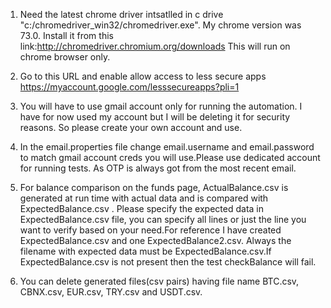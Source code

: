 1) Need the latest chrome driver intsatlled in c drive "c:/chromedriver_win32/chromedriver.exe". My chrome version was 73.0. Install it from this link:http://chromedriver.chromium.org/downloads
This will run on chrome browser only.

2) Go to this URL and enable allow access to less secure apps https://myaccount.google.com/lesssecureapps?pli=1

3) You will have to use gmail account only for running the automation. I have for now used my account but I will be deleting it for security reasons. So please create your own account and use.

4) In the email.properties file change email.username and email.password to match gmail account creds you will use.Please use dedicated 
   account for running tests. As OTP is always got from the most recent email.

5) For balance comparison on the funds page, ActualBalance.csv is generated at run time with actual data and is compared with ExpectedBalance.csv . Please specify the expected data in  ExpectedBalance.csv file, you can specify all lines or just the line you want to verify based on your need.For reference I have created ExpectedBalance.csv and one ExpectedBalance2.csv. 
Always the filename with expected data must be ExpectedBalance.csv.If ExpectedBalance.csv is not present then the test checkBalance will fail.

6) You can delete generated files(csv pairs) having file name BTC.csv, CBNX.csv, EUR.csv, TRY.csv and USDT.csv.
